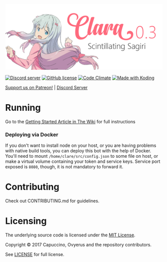 
![awau](nodebot_logo.png)

<a href="https://discord.gg/rmMTZue"><img src="https://discordapp.com/api/guilds/251664386459041792/embed.png" alt="Discord server" /></a> [![GitHub license](https://img.shields.io/badge/license-MIT-blue.svg)](https://raw.githubusercontent.com/awau/Clara/master/LICENSE) [![Code Climate](https://codeclimate.com/github/ClaraIO/Clara/badges/gpa.svg)](https://codeclimate.com/github/ClaraIO/Clara) <a href="https://koding.com/"> <img src="https://koding-cdn.s3.amazonaws.com/badges/made-with-koding/v1/koding_badge_ReadmeDark.png" srcset="https://koding-cdn.s3.amazonaws.com/badges/made-with-koding/v1/koding_badge_ReadmeDark.png 1x, https://koding-cdn.s3.amazonaws.com/badges/made-with-koding/v1/koding_badge_ReadmeDark@2x.png 2x" alt="Made with Koding" /> </a>

[Support us on Patreon!](https://www.patreon.com/capuccino) | [Discord Server](https://discord.gg/ZgQkCkm)


# Running

Go to the  [Getting Started Article in The Wiki](https://github.com/awau/Clara/wiki/Getting-Started) for full instructions

### Deploying via Docker
If you don't want to install node on your host, or you are having problems with native build tools, you can deploy this bot with the help of Docker.
You'll need to mount `/home/clare/src/config.json` to some file on host, or make a virtual volume containing your token and service keys. Service port exposed is `8080`, though, it is not mandatory to forward it.

# Contributing

Check out CONTRIBUTING.md for guidelines.

# Licensing

The underlying source code is licensed under the [MIT License](https://en.wikipedia.org/wiki/MIT_License).

Copyright &copy; 2017 Capuccino, Ovyerus and the repository contributors.

See [LICENSE](LICENSE) for full license.



